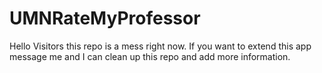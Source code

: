 # UMNRateMyProfessor


Hello Visitors this repo is a mess right now. If you want to extend this app message me and I can clean up this repo and add more information.
